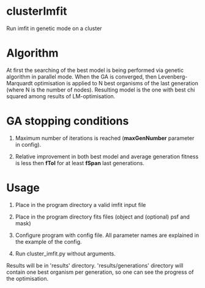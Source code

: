 # clusterImfit
Run imfit in genetic mode on a cluster

# Algorithm
At first the searching of the best model is being performed via genetic algorithm in
parallel mode. When the GA is converged, then Levenberg-Marquardt optimisation is applied
to N best organisms of the last generation (where N is the number of nodes). Resulting model
is the one with best chi squared among results of LM-optimisation.

# GA stopping conditions
1) Maximum number of iterations is reached (**maxGenNumber** parameter in config).

2) Relative improvement in both best model and average generation fitness is less
then **fTol** for at least **fSpan** last generations.

# Usage
1) Place in the program directory a valid imfit input file

2) Place in the program directory fits files (object and (optional) psf and mask)

3) Configure program with config file. All parameter names are explained in the example of the config.

4) Run cluster_imfit.py without arguments.

Results will be in 'results' directory. 'results/generations' directory will contain one best
organism per generation, so one can see the progress of the optimisation.